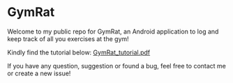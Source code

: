# GymRat

Welcome to my public repo for GymRat, an Android application to log and keep track of all you exercises at the gym!

Kindly find the tutorial below:
[GymRat_tutorial.pdf](https://github.com/JoeNajm/GymRat/files/13400672/GymRat_tutorial.pdf)

If you have any question, suggestion or found a bug, feel free to contact me or create a new issue!

